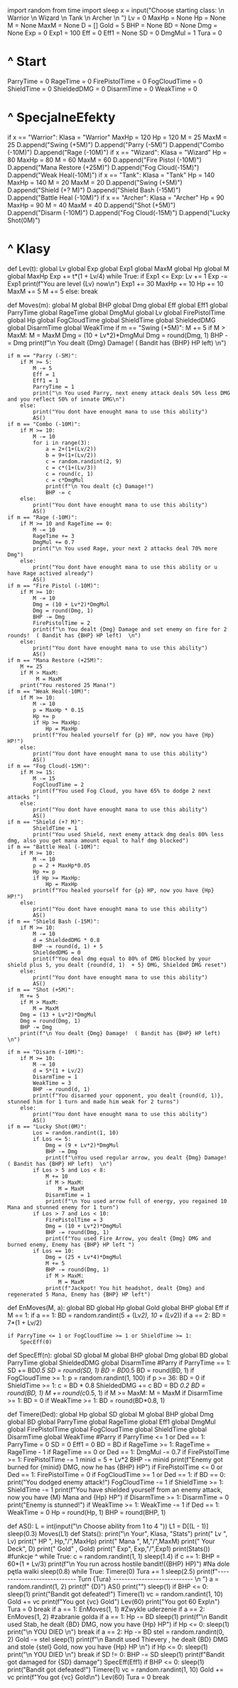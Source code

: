 import random
from time import sleep
x = input("Choose starting class: \n Warrior \n Wizard \n Tank \n Archer \n ")
Lv = 0
MaxHp = None
Hp = None
M = None
MaxM = None
D = []
Gold = 5
BHP = None
BD = None
Dmg = None
Exp = 0
Exp1 = 100
Eff = 0
Eff1 = None
SD = 0
DmgMul = 1
Tura = 0
#  ^ Start
ParryTime = 0
RageTime = 0
FirePistolTime = 0
FogCloudTime = 0
ShieldTime = 0
ShieldedDMG = 0
DisarmTime = 0
WeakTime = 0
# ^ SpecjalneEfekty
if x == "Warrior":
    Klasa = "Warrior"
    MaxHp = 120
    Hp = 120
    M = 25
    MaxM = 25
    D.append("Swing (+5M)")
    D.append("Parry (-5M)")
    D.append("Combo (-10M)")
    D.append("Rage (-10M)")
if x == "Wizard":
    Klasa = "Wizard"
    Hp = 80
    MaxHp = 80
    M = 60
    MaxM = 60
    D.append("Fire Pistol (-10M)")
    D.append("Mana Restore (+25M)")
    D.append("Fog Cloud(-15M)")
    D.append("Weak Heal(-10M)")
if x == "Tank":
    Klasa = "Tank"
    Hp = 140
    MaxHp = 140
    M = 20
    MaxM = 20
    D.append("Swing (+5M)")
    D.append("Shield (+? M)")
    D.append("Shield Bash (-15M)")
    D.append("Battle Heal (-10M)")
if x == "Archer":
    Klasa = "Archer"
    Hp = 90
    MaxHp = 90
    M = 40
    MaxM = 40
    D.append("Shot (+5M)")
    D.append("Disarm (-10M)")
    D.append("Fog Cloud(-15M)")
    D.append("Lucky Shot(0M)")
# ^ Klasy 
def Lev(t):
    global Lv
    global Exp 
    global Exp1
    global MaxM
    global Hp
    global M
    global MaxHp
    Exp += t*(1 + Lv/4)
    while True:
        if Exp1 <= Exp:
            Lv += 1
            Exp -= Exp1
            print(f"You are level {Lv} now\n")
            Exp1 += 30
            MaxHp += 10
            Hp += 10
            MaxM += 5
            M += 5
        else:
            break
        
    
    
    
def Moves(m):
    global M
    global BHP
    global Dmg
    global Eff
    global Eff1
    global ParryTime
    global RageTime
    global DmgMul
    global Lv
    global FirePistolTime
    global Hp
    global FogCloudTime
    global ShieldTime
    global ShieldedDMG
    global DisarmTime
    global WeakTime
    if m == "Swing (+5M)": 
        M += 5
        if M > MaxM:
            M = MaxM
        Dmg = (10 + Lv*2)*DmgMul
        Dmg = round(Dmg, 1)
        BHP -= Dmg
        print(f"\n You dealt {Dmg} Damage!  ( Bandit has {BHP} HP left)  \n")
        
    if m == "Parry (-5M)":
        if M >= 5:
            M -= 5
            Eff = 1
            Eff1 = 1
            ParryTime = 1
            print("\n You used Parry, next enemy attack deals 50% less DMG and you reflect 50% of innate DMG\n")
        else:
            print("You dont have enought mana to use this ability")
            AS()
    if m == "Combo (-10M)":
        if M >= 10:
            M -= 10
            for i in range(3):
                a = 2+(1+(Lv/2))
                b = 9+(1+(Lv/2))
                c = random.randint(2, 9)
                c = c*(1+(Lv/3))
                c = round(c, 1)
                c = c*DmgMul
                print(f"\n You dealt {c} Damage!")
                BHP -= c
        else:
            print("You dont have enought mana to use this ability")
            AS()
    if m == "Rage (-10M)":
        if M >= 10 and RageTime == 0:
            M -= 10
            RageTime += 3
            DmgMul += 0.7
            print("\n You used Rage, your next 2 attacks deal 70% more Dmg")
        else:
            print("You dont have enought mana to use this ability or u have Rage actived already")
            AS()    
    if m == "Fire Pistol (-10M)":
        if M >= 10:
            M -= 10
            Dmg = (10 + Lv*2)*DmgMul
            Dmg = round(Dmg, 1)
            BHP -= Dmg
            FirePistolTime = 2
            print(f"\n You dealt {Dmg} Damage and set enemy on fire for 2 rounds!  ( Bandit has {BHP} HP left)  \n")
        else:
            print("You dont have enought mana to use this ability")
            AS()
    if m == "Mana Restore (+25M)":
        M += 25
        if M > MaxM:
             M = MaxM
        print("You restored 25 Mana!")
    if m == "Weak Heal(-10M)":
        if M >= 10:
            M -= 10
            p = MaxHp * 0.15
            Hp += p
            if Hp >= MaxHp:
                Hp = MaxHp
            print(f"You healed yourself for {p} HP, now you have {Hp} HP!")
        else:
            print("You dont have enought mana to use this ability")
            AS()
    if m == "Fog Cloud(-15M)":
        if M >= 15:
            M -= 15
            FogCloudTime = 2
            print(f"You used Fog Cloud, you have 65% to dodge 2 next attacks ")
        else:
            print("You dont have enought mana to use this ability")
            AS()
    if m == "Shield (+? M)":
            ShieldTime = 1
            print("You used Shield, next enemy attack dmg deals 80% less dmg, also you get mana amount equal to half dmg blocked")
    if m == "Battle Heal (-10M)":
        if M >= 10:
            M -= 10
            p = 2 + MaxHp*0.05
            Hp += p
            if Hp >= MaxHp:
                Hp = MaxHp
            print(f"You healed yourself for {p} HP, now you have {Hp} HP!")
        else:
            print("You dont have enought mana to use this ability")
            AS()
    if m == "Shield Bash (-15M)":
        if M >= 10:
            M -= 10
            d = ShieldedDMG * 0.8
            BHP -= round(d, 1) + 5
            ShieldedDMG = 0
            print(f"You deal dmg equal to 80% of DMG blocked by your shield plus 5, you dealt {round(d, 1)  + 5} DMG, Shielded DMG reset")
        else:
            print("You dont have enought mana to use this ability")
            AS()
    if m == "Shot (+5M)":
        M += 5
        if M > MaxM:
            M = MaxM
        Dmg = (13 + Lv*2)*DmgMul
        Dmg = round(Dmg, 1)
        BHP -= Dmg
        print(f"\n You dealt {Dmg} Damage!  ( Bandit has {BHP} HP left)  \n")
        
    if m == "Disarm (-10M)":
        if M >= 10:
            M -= 10
            d = 5*(1 + Lv/2)
            DisarmTime = 1
            WeakTime = 3
            BHP -= round(d, 1)
            print(f"You disarmed your opponent, you dealt {round(d, 1)}, stunned him for 1 turn and made him weak for 2 turns")
        else:
            print("You dont have enought mana to use this ability")
            AS()
    if m == "Lucky Shot(0M)":
            Los = random.randint(1, 10)
            if Los <= 5:
                Dmg = (9 + Lv*2)*DmgMul
                BHP -= Dmg
                print(f"\nYou used regular arrow, you dealt {Dmg} Damage!  ( Bandit has {BHP} HP left)  \n")
            if Los > 5 and Los < 8:
                M += 10
                if M > MaxM:
                    M = MaxM
                DisarmTime = 1
                print(f"\n You used arrow full of energy, you regained 10 Mana and stunned enemy for 1 turn")
            if Los > 7 and Los < 10:
                FirePistolTime = 3
                Dmg = (10 + Lv*2)*DmgMul
                BHP -= round(Dmg, 1)
                print(f"You used Fire Arrow, you dealt {Dmg} DMG and burned enemy, Enemy has {BHP} HP left ")
            if Los == 10:
                Dmg = (25 + Lv*4)*DmgMul
                M += 5
                BHP -= round(Dmg, 1)
                if M > MaxM:
                    M = MaxM
                print(f"Jackpot! You hit headshot, dealt {Dmg} and regenerated 5 Mana, Enemy has {BHP} HP left")
                
                
                

        
        

def EnMoves(M, a):
    global BD
    global Hp
    global Gold
    global BHP
    global Eff
    if M == 1:
        if a == 1:
            BD = random.randint(5 + (Lv*2), 10 + (Lv*2))
        if a == 2:
            BD = 7*(1 + Lv/2) 
    
    
    if ParryTime <= 1 or FogCloudTime >= 1 or ShieldTime >= 1:
        SpecEff(0)
            

def SpecEff(n):
    global SD
    global M
    global BHP
    global Dmg
    global BD
    global ParryTime
    global ShieldedDMG
    global DisarmTime 
    #Parry
    if ParryTime == 1:
        SD += BD*0.5
        SD = round(SD, 1)
        BD = BD*0.5
        BD = round(BD, 1)
    if FogCloudTime >= 1:
        p = random.randint(1, 100)
        if p >= 36:
            BD = 0
    if ShieldTime >= 1:
        c = BD * 0.8
        ShieldedDMG += c 
        BD = BD *0.2
        BD = round(BD, 1)
        M += round(c*0.5, 1)
        if M >= MaxM:
            M = MaxM
    if DisarmTime >= 1:
        BD = 0
    if WeakTime >= 1:
        BD = round(BD*0.8, 1)
        

        
            
            
def Timere(Ded):
    global Hp
    global SD
    global M
    global BHP
    global Dmg
    global BD
    global ParryTime
    global RageTime
    global Eff1
    global DmgMul
    global FirePistolTime
    global FogCloudTime
    global ShieldTime
    global DisarmTime
    global WeakTime
    #Parry
    if ParryTime <= 1 or Ded == 1:
        ParryTime = 0
        SD = 0
        Eff1 = 0
        BD = BD
    if RageTime >= 1:
        RageTime = RageTime - 1
        if RageTime == 0 or Ded == 1:
            DmgMul -= 0.7
    if FirePistolTime >= 1:
        FirePistolTime -= 1
        minid = 5 + Lv*2
        BHP -= minid
        print(f"Enemy got burned for {minid} DMG, now he has {BHP} HP")
        if FirePistolTime <= 0 or Ded == 1:
            FirePistolTime = 0
    if FogCloudTime >= 1 or Ded == 1:
        if BD == 0:
            print("You dodged enemy attack!")
        FogCloudTime -= 1
    if ShieldTime >= 1:
        ShieldTime -= 1
        print(f"You have shielded yourself from an enemy attack, now you have {M} Mana and {Hp} HP")
    if DisarmTime >= 1:
        DisarmTime = 0
        print("Enemy is stunned!")
    if WeakTime >= 1:
        WeakTime -= 1
        if Ded == 1:
            WeakTime = 0
    Hp = round(Hp, 1)
    BHP = round(BHP, 1)




        
        


def AS():
    L = int(input("\n Choose ability from 1 to 4 "))
    L1 = D[(L - 1)]
    sleep(0.3)
    Moves(L1)
def Stats():
    print("\n Your", Klasa, "Stats")
    print("       Lv ", Lv)
    print("       HP ", Hp,"/",MaxHp)
    print("       Mana ", M,"/",MaxM)
    print("       Your Deck", D)
    print("       Gold" , Gold)
    print("       Exp", Exp,"/",Exp1)
print(Stats())
#funkcje ^
while True:
    c = random.randint(1, 1)
    sleep(1.4)
    if c == 1:
        BHP = 60*(1 + Lv/3)
        print(f"\n You run across hostile bandit!({BHP} HP)")
        #Na dole pętla walki
        sleep(0.8)
        while True:
            Timere(0)
            Tura += 1
            sleep(2.5)
            print(f"---------------------------- Turn {Tura} ---------------------------- \n ")
            a = random.randint(1, 2)
            print(f" {D}")
            AS()
            print("")
            sleep(1)
            if BHP <= 0:
                sleep(1)
                print("Bandit got defeated!")
                Timere(1)
                vc = random.randint(1, 10)
                Gold += vc
                print(f"You got {vc} Gold")
                Lev(60)
                print("You got 60 Exp\n")
                Tura = 0
                break
            if a == 1:
                EnMoves(1, 1)
                #Zwykle uderzenie
            if a == 2:
                EnMoves(1, 2)
                #zabranie golda
            if a == 1:
                Hp -= BD
                sleep(1)
                print(f"\n Bandit used Stab, he dealt {BD} DMG, now you have {Hp} HP")
                if Hp <= 0:
                    sleep(1)
                    print("\n YOU DIED \n")
                    break
            if a == 2:
                Hp -= BD
                stel = random.randint(0, 2)
                Gold -= stel
                sleep(1)
                print(f"\n Bandit used Thievery , he dealt {BD} DMG and stole {stel} Gold, now you have {Hp} HP \n")
                if Hp <= 0:
                    sleep(1)
                    print("\n YOU DIED \n")
                    break
            if SD != 0:
                BHP -= SD
                sleep(1)
                print(f"Bandit got damaged for {SD} damage")
                SpecEff(Eff1)
                if BHP <= 0:
                    sleep(1)
                    print("Bandit got defeated!")
                    Timere(1)
                    vc = random.randint(1, 10)
                    Gold += vc
                    print(f"You got {vc} Gold\n")
                    Lev(60)
                    Tura = 0
                    break
